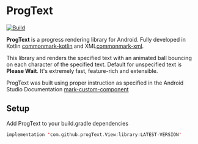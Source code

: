 # ProgText

[![Build](https://github.com/noties/Markwon/workflows/Build/badge.svg)](https://github.com/noties/Markwon/actions)

**ProgText** is a progress rendering library for Android. Fully developed in Kotlin [commonmark-kotlin] and XML[commonmark-xml].

This library and renders the specified text with an animated ball bouncing on each character of the specified text. Default for unspecified text is **Please Wait**.
It's extremely fast, feature-rich and extensible.

ProgText was built using proper instruction as specified in the Android Studio Documentation [mark-custom-component]

## Setup
Add ProgText to your build.gradle dependencies 
```kotlin
implementation 'com.github.progText.View:library:LATEST-VERSION'
```

[commonmark-kotlin]: https://kotlinlang.org/docs/reference/
[commonmark-xml]: https://developer.android.com/guide/topics/ui/declaring-layout#write
[mark-custom-component]: https://developer.android.com/guide/topics/ui/custom-components
